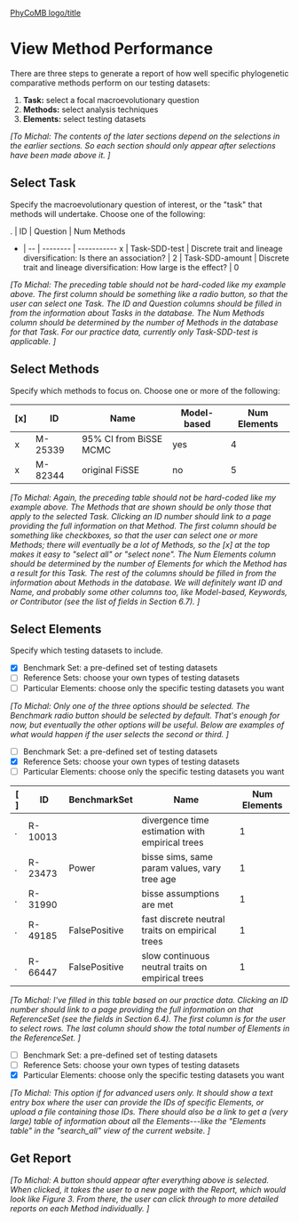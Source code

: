 [PhyCoMB logo/title](home.md)

# View Method Performance

There are three steps to generate a report of how well specific phylogenetic comparative methods perform on our testing datasets:

  1. **Task:** select a focal macroevolutionary question
  2. **Methods:** select analysis techniques
  3. **Elements:** select testing datasets

_[To Michal:
The contents of the later sections depend on the selections in the earlier sections.
So each section should only appear after selections have been made above it.
]_

## Select Task

Specify the macroevolutionary question of interest, or the "task" that methods will undertake.
Choose one of the following:

. | ID | Question | Num Methods
- | -- | -------- | -----------
x | Task-SDD-test   | Discrete trait and lineage diversification: Is there an association? | 2
  | Task-SDD-amount | Discrete trait and lineage diversification: How large is the effect? | 0

_[To Michal:
The preceding table should not be hard-coded like my example above.
The first column should be something like a radio button, so that the user can select one Task.
The ID and Question columns should be filled in from the information about Tasks in the database.
The Num Methods column should be determined by the number of Methods in the database for that Task.
For our practice data, currently only Task-SDD-test is applicable.
]_

## Select Methods

Specify which methods to focus on.
Choose one or more of the following:

[x] | ID | Name | Model-based | Num Elements
--- | -- | ---- | ----------- | ------------
x | M-25339 | 95% CI from BiSSE MCMC | yes | 4
x | M-82344 | original FiSSE | no | 5

_[To Michal:
Again, the preceding table should not be hard-coded like my example above.
The Methods that are shown should be only those that apply to the selected Task.
Clicking an ID number should link to a page providing the full information on that Method.
The first column should be something like checkboxes, so that the user can select one or more Methods; there will eventually be a lot of Methods, so the [x] at the top makes it easy to "select all" or "select none".
The Num Elements column should be determined by the number of Elements for which the Method has a result for this Task.
The rest of the columns should be filled in from the information about Methods in the database.
We will definitely want ID and Name, and probably some other columns too, like Model-based, Keywords, or Contributor (see the list of fields in Section 6.7).
]_

## Select Elements

Specify which testing datasets to include.

- [x] Benchmark Set: a pre-defined set of testing datasets
- [ ] Reference Sets: choose your own types of testing datasets
- [ ] Particular Elements: choose only the specific testing datasets you want

_[To Michal:
Only one of the three options should be selected.
The Benchmark radio button should be selected by default.
That's enough for now, but eventually the other options will be useful.
Below are examples of what would happen if the user selects the second or third.
]_

- [ ] Benchmark Set: a pre-defined set of testing datasets
- [x] Reference Sets: choose your own types of testing datasets
- [ ] Particular Elements: choose only the specific testing datasets you want

[ ] | ID | BenchmarkSet | Name | Num Elements
--- | -- | ------------ | ---- | ------------
. | R-10013 | | divergence time estimation with empirical trees | 1
. | R-23473 | Power | bisse sims, same param values, vary tree age | 1
. | R-31990 | | bisse assumptions are met | 1
. | R-49185 | FalsePositive | fast discrete neutral traits on empirical trees | 1
. | R-66447 | FalsePositive | slow continuous neutral traits on empirical trees | 1

_[To Michal:
I've filled in this table based on our practice data.
Clicking an ID number should link to a page providing the full information on that ReferenceSet (see the fields in Section 6.4).
The first column is for the user to select rows.
The last column should show the total number of Elements in the ReferenceSet.
]_

- [ ] Benchmark Set: a pre-defined set of testing datasets
- [ ] Reference Sets: choose your own types of testing datasets
- [x] Particular Elements: choose only the specific testing datasets you want

_[To Michal:
This option if for advanced users only.
It should show a text entry box where the user can provide the IDs of specific Elements, or upload a file containing those IDs.
There should also be a link to get a (very large) table of information about all the Elements---like the "Elements table" in the "search_all" view of the current website.
]_

## Get Report

_[To Michal:
A button should appear after everything above is selected.
When clicked, it takes the user to a new page with the Report, which would look like Figure 3.
From there, the user can click through to more detailed reports on each Method individually.
]_
